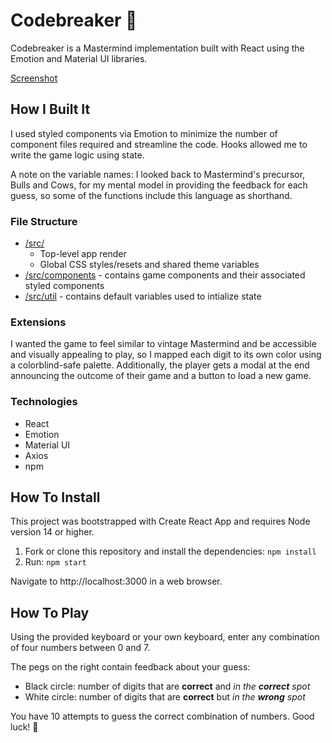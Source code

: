 # Codebreaker 👾
Codebreaker is a Mastermind implementation built with React using the Emotion and Material UI libraries.

[Screenshot](/screenshot.png)

## How I Built It
I used styled components via Emotion to minimize the number of component files required and streamline the code. Hooks allowed me to write the game logic using state.

A note on the variable names: I looked back to Mastermind's precursor, Bulls and Cows, for my mental model in providing the feedback for each guess, so some of the functions include this language as shorthand.

### File Structure

* [/src/](/src)
  - Top-level app render
  - Global CSS styles/resets and shared theme variables
* [/src/components](./src/components/) - contains game components and their associated styled components
* [/src/util](/src/util/) - contains default variables used to intialize state


### Extensions
I wanted the game to feel similar to vintage Mastermind and be accessible and visually appealing to play, so I mapped each digit to its own color using a colorblind-safe palette. Additionally, the player gets a modal at the end announcing the outcome of their game and a button to load a new game.

### Technologies
* React
* Emotion
* Material UI
* Axios
* npm

## How To Install
This project was bootstrapped with Create React App and requires Node version 14 or higher.
1. Fork or clone this repository and install the dependencies: `npm install`
2. Run: `npm start`

Navigate to http://localhost:3000 in a web browser.


## How To Play
Using the provided keyboard or your own keyboard, enter any combination of four numbers between 0 and 7.

The pegs on the right contain feedback about your guess:
  * Black circle: number of digits that are **correct** and *in the **correct** spot*
  * White circle: number of digits that are **correct** but *in the **wrong** spot*

You have 10 attempts to guess the correct combination of numbers. Good luck! 🤞